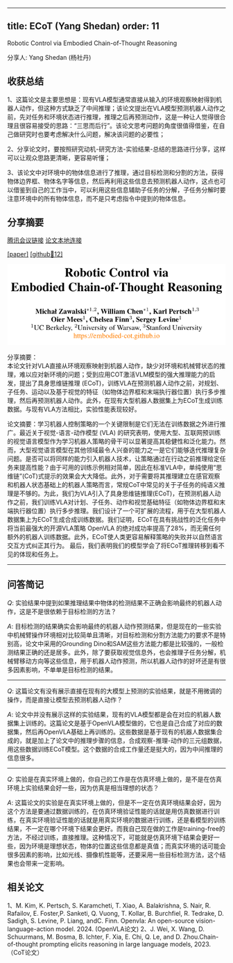 
---
title: ECoT (Yang Shedan)
order: 11
---

Robotic Control via Embodied Chain-of-Thought Reasoning

分享人: Yang Shedan (杨社丹) 

## 收获总结

1、这篇论文是主要思想是：现有VLA模型通常直接从输入的环境观察映射得到机器人动作，但这种方式缺乏了中间推理；该论文提出在VLA模型预测机器人动作之前，先对任务和环境状态进行推理，推理之后再预测动作，这是一种让人觉得很合理且很容易接受的思路：“三思而后行”。该论文思考问题的角度很值得借鉴，在自己做研究时也要考虑解决什么问题，解决该问题的必要性；  

2、分享论文时，要按照研究动机-研究方法-实验结果-总结的思路进行分享，这样可以让观众思路更清晰，更容易听懂；

3、该论文中对环境中的物体信息进行了推理，通过目标检测和分割的方法，获得物体边界框、物体名字等信息，然后再利用这些信息去预测机器人动作，这点也可以借鉴到自己的工作当中，可以利用这些信息辅助子任务的分解，子任务分解时要注意环境中的所有物体信息，而不是只考虑指令中提到的物体信息。




## 分享摘要



[腾讯会议链接](https://meeting.tencent.com/crm/2qdpyqRd15) [论文本地连接](/tinyweekly/papers/(ECoT)2407.08693v2.pdf) 

[[paper]](https://arxiv.org/abs/2407.08693) [[github🌟12]](https://github.com/MichalZawalski/embodied-CoT) 

![alt text](/tinyweekly/figs/0106_ECoT.png)


分享摘要：</br>
本论文针对VLA直接从环境观察映射到机器人动作，缺少对环境和机械臂状态的推理，难以应对新环境的问题；受到应用COT激活VLM模型的强大推理能力的启发，提出了具身思维链推理 (ECoT)，训练VLA在预测机器人动作之前，对规划、子任务、运动以及基于视觉的特征（如物体边界框和末端执行器位置）执行多步推理，然后再预测机器人动作。此外，在现有大型机器人数据集上为ECoT生成训练数据。与现有VLA方法相比，实验性能表现较好。  

论文摘要：学习机器人控制策略的一个关键限制是它们无法在训练数据之外进行推广。最近关于视觉-语言-动作模型 (VLA) 的研究表明，使用大型、互联网预训练的视觉语言模型作为学习机器人策略的骨干可以显著提高其稳健性和泛化能力。然而，大型视觉语言模型在其他领域最令人兴奋的能力之一是它们能够迭代推理复杂问题。是否可以将同样的能力引入机器人技术，让策略通过在行动之前推理给定任务来提高性能？由于可用的训练示例相对简单，因此在标准VLA中，单纯使用“思维链”(CoT)式提示的效果会大大降低。此外，对于需要将其推理建立在感官观察和机器人状态基础上的机器人策略而言，常规CoT中常见的关于子任务的纯语义推理是不够的。为此，我们为VLA引入了具身思维链推理(ECoT)，在预测机器人动作之前，我们训练VLA对计划、子任务、动作和视觉基础特征（如物体边界框和末端执行器位置）执行多步推理。我们设计了一个可扩展的流程，用于在大型机器人数据集上为ECoT生成合成训练数据。我们证明，ECoT在具有挑战性的泛化任务中将当前最强大的开源VLA策略 OpenVLA 的绝对成功率提高了28%，而无需任何额外的机器人训练数据。此外，ECoT使人类更容易解释策略的失败并以自然语言交互方式纠正其行为。 最后，我们表明我们的模型学会了将ECoT推理转移到看不见的体现和任务上。

---

## 问答简记        

$Q:$ 实验结果中提到如果推理结果中物体的检测结果不正确会影响最终的机器人动作，这是不是很依赖于目标检测的方法？  

$A:$ 目标检测的结果确实会影响最终的机器人动作预测结果，但是现在的一些实验中机械臂操作环境相对比较简单且清晰，对目标检测和分割方法能力的要求不是特别高，论文中采用的Grounding Dino和SAM这些方法能力都是比较强的，一般检测结果正确的还是居多。此外，除了要获取视觉信息外，也会推理子任务分解，机械臂移动方向等这些信息，用于机器人动作预测，所以机器人动作的好坏还是有很多因素影响，不单单是目标检测的结果。

---

$Q:$ 这篇论文有没有展示直接在现有的大模型上预测的实验结果，就是不用微调的操作，而是直接让模型去预测机器人动作？  

$A:$ 论文中并没有展示这样的实验结果，现有的VLA模型都是会在对应的机器人数据集上训练的。这篇论文是基于OpenVLA模型做的，它也是自己合成了对应的数据集，然后再OpenVLA基础上再训练的。这些数据是基于现有的机器人数据集合成的，就是加上了论文中的推理步骤的信息，合成观察-推理-动作的三元组数据，用这些数据训练ECoT模型。这个数据的合成工作量还是挺大的，因为中间推理的信息很多。

---
$Q:$ 实验是在真实环境上做的，你自己的工作是在仿真环境上做的，是不是在仿真环境上实验结果会好一些，因为仿真是相当理想的状态？  

$A:$ 这篇论文的实验是在真实环境上做的，但是不一定在仿真环境结果会好，因为这个方法是要通过数据训练的，在仿真环境验证性能的话就是用仿真数据进行训练，在真实环境验证性能的话就是用真实环境的数据进行训练，还是看模型的训练结果，不一定在哪个环境下结果会更好。而我自己现在做的工作是training-free的方法，不经过训练，直接推理。这种情况下，可能就是仿真环境下结果会更好一些，因为环境是理想状态，物体的位置这些信息都是真值；而真实环境的话可能会很多因素的影响，比如光线、摄像机性能等，还要采用一些目标检测方法，这个结果也会带来一定影响。

## 相关论文
1、M. Kim, K. Pertsch, S. Karamcheti, T. Xiao, A. Balakrishna, S. Nair, R. Rafailov, E. Foster,P. Sanketi, Q. Vuong, T. Kollar, B. Burchfiel, R. Tedrake, D. Sadigh, S. Levine, P. Liang, andC. Finn. Openvla: An open-source vision-language-action model. 2024. (OpenVLA论文)
2、J. Wei, X. Wang, D. Schuurmans, M. Bosma, B. Ichter, F. Xia, E. Chi, Q. Le, and D. Zhou.Chain-of-thought prompting elicits reasoning in large language models, 2023.（CoT论文）





